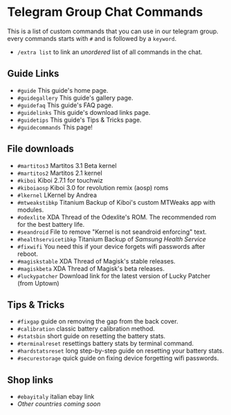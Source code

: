 # Telegram Group Chat Commands

This is a list of custom commands that you can use in our telegram group. every commands starts with `#` and is followed by a `keyword`. <br/>
- `/extra list` to link an _unordered_ list of all commands in the chat.

## Guide Links
- `#guide` This guide's home page.
- `#guidegallery` This guide's gallery page.
- `#guidefaq` This guide's FAQ page.
- `#guidelinks` This guide's download links page.
- `#guidetips` This guide's Tips & Tricks page.
- `#guidecommands` This page!

## File downloads
- `#martitos3` Martitos 3.1 Beta kernel
- `#martitos2` Martitos 2.1 kernel
- `#kiboi` Kiboi 2.7.1 for touchwiz
- `#kiboiaosp` Kiboi 3.0 for revolution remix (aosp) roms
- `#lkernel` LKernel by Andrea
- `#mtweakstibkp` Titanium Backup of Kiboi's custom MTWeaks app with modules.
- `#odexlite` XDA Thread of the Odexlite's ROM. The recommended rom for the best battery life.
- `#seandroid` File to remove "Kernel is not seandroid enforcing" text.
- `#healthservicetibkp` Titanium Backup of *Samsung Health Service*
- `#fixwifi` You need this if your device forgets wifi passwords after reboot.
- `#magiskstable` XDA Thread of Magisk's stable releases.
- `#magiskbeta` XDA Thread of Magisk's beta releases.
- `#luckypatcher` Download link for the latest version of Lucky Patcher (from Uptown)

## Tips & Tricks
- `#fixgap` guide on removing the gap from the back cover.
- `#calibration` classic battery calibration method.
- `#statsbin` short guide on resetting the battery stats.
- `#terminalreset` resettings battery stats by terminal command.
- `#hardstatsreset` long step-by-step guide on resetting your battery stats.
- `#securestorage` quick guide on fixing device forgetting wifi passwords.

## Shop links
- `#ebayitaly` italian ebay link
- *Other countries coming soon*
